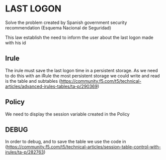 # LAST LOGON
Solve the problem created by Spanish government security recommendation (Esquema Nacional de Seguridad) 

This law establish the need to inform the user about the last logon made with his id

## Irule
The irule must save the last logon time in a persistent storage. As we need to do this with an iRule the most persistent storage we could write and read is the table and subtables (https://community.f5.com/t5/technical-articles/advanced-irules-tables/ta-p/290369)

## Policy

We need to display the session variable created in the Policy

## DEBUG
In order to debug, and to save the table we use the code in (https://community.f5.com/t5/technical-articles/session-table-control-with-irules/ta-p/282763)


